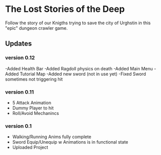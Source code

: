 # The Lost Stories of the Deep

Follow the story of our Knigths trying to save the city of Urghstin in this "epic" dungeon crawler game.



## Updates

### version 0.12

-Added Health Bar
-Added Ragdoll physics on death
-Added Main Menu
-Added Tutorial Map
-Added new sword (not in use yet)
-Fixed Sword sometimes not triggering hit

### version 0.11

- 5 Attack Animation
- Dummy Player to hit
- Roll/Avoid Mechanincs

### version 0.1
- Walking/Running Anims fully complete
- Sword Equip/Unequip w Animations is in functional state
- Uploaded Project

